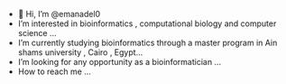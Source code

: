 - 👋 Hi, I’m @emanadel0
-  I’m interested in bioinformatics , computational biology and computer science ...
-  I’m currently studying bioinformatics through a master program in Ain shams university , Cairo , Egypt...
-  I’m looking for any opportunity as a bioinformatician ...
-  How to reach me ...

<!---
emanadel0/emanadel0 is a ✨ special ✨ repository because its `README.md` (this file) appears on your GitHub profile.
You can click the Preview link to take a look at your changes.
--->
